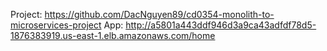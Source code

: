 Project: https://github.com/DacNguyen89/cd0354-monolith-to-microservices-project
App: http://a5801a443ddf946d3a9ca43adfdf78d5-1876383919.us-east-1.elb.amazonaws.com/home